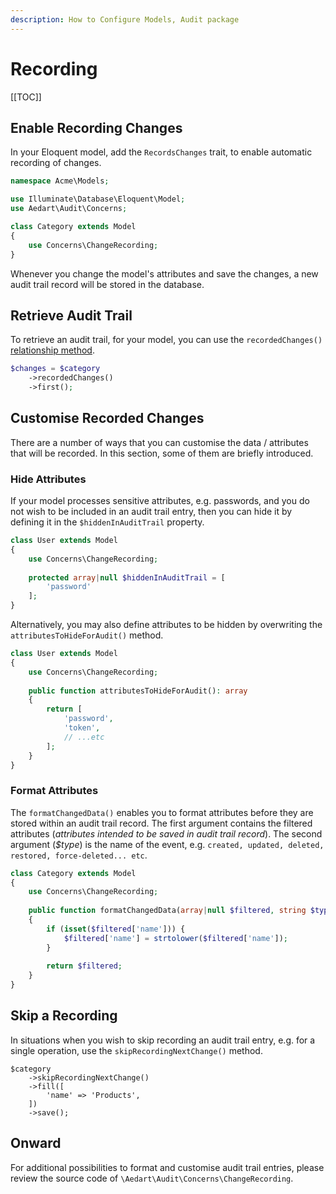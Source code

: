 ```yaml
---
description: How to Configure Models, Audit package
---
```


# Recording

[[TOC]]

## Enable Recording Changes

In your Eloquent model, add the `RecordsChanges` trait, to enable automatic recording of changes.

```php
namespace Acme\Models;

use Illuminate\Database\Eloquent\Model;
use Aedart\Audit\Concerns;

class Category extends Model
{
    use Concerns\ChangeRecording;
}
```

Whenever you change the model's attributes and save the changes, a new audit trail record will be stored in the database.

## Retrieve Audit Trail

To retrieve an audit trail, for your model, you can use the `recordedChanges()` [relationship method](https://laravel.com/docs/12.x/eloquent-relationships).

```php
$changes = $category
    ->recordedChanges()
    ->first();
```

## Customise Recorded Changes

There are a number of ways that you can customise the data / attributes that will be recorded. In this section, some of them are briefly introduced.

### Hide Attributes

If your model processes sensitive attributes, e.g. passwords, and you do not wish to be included in an audit trail entry, then you can hide it by defining it in the `$hiddenInAuditTrail` property.

```php
class User extends Model
{
    use Concerns\ChangeRecording;
    
    protected array|null $hiddenInAuditTrail = [
        'password'
    ];
}
```

Alternatively, you may also define attributes to be hidden by overwriting the `attributesToHideForAudit()` method.

```php
class User extends Model
{
    use Concerns\ChangeRecording;
    
    public function attributesToHideForAudit(): array
    {
        return [
            'password',
            'token',
            // ...etc
        ];
    }
}
```

### Format Attributes

The `formatChangedData()` enables you to format attributes before they are stored within an audit trail record.
The first argument contains the filtered attributes (_attributes intended to be saved in audit trail record_).
The second argument (_$type_) is the name of the event, e.g. `created, updated, deleted, restored, force-deleted... etc`.

```php
class Category extends Model
{
    use Concerns\ChangeRecording;
    
    public function formatChangedData(array|null $filtered, string $type): array|null
    {
        if (isset($filtered['name'])) {
            $filtered['name'] = strtolower($filtered['name']);
        }
        
        return $filtered;
    }
}
```

## Skip a Recording

In situations when you wish to skip recording an audit trail entry, e.g. for a single operation, use the `skipRecordingNextChange()` method.

```php{2}
$category
    ->skipRecordingNextChange()
    ->fill([
        'name' => 'Products',
    ])
    ->save();
```

## Onward

For additional possibilities to format and customise audit trail entries, please review the source code of `\Aedart\Audit\Concerns\ChangeRecording`.

